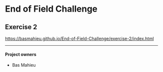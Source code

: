 # End of Field Challenge

## Exercise 2

https://basmahieu.github.io/End-of-Field-Challenge/exercise-2/index.html

---

#### Project owners

- Bas Mahieu
